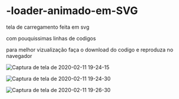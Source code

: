 # -loader-animado-em-SVG
tela de carregamento feita em svg

com pouquissimas linhas de codigos

para melhor vizualização faça o download do codigo e reproduza no navegador

![Captura de tela de 2020-02-11 19-24-15](https://user-images.githubusercontent.com/46541402/74285745-2e965200-4d05-11ea-8b58-d23d8b4cb974.png)

![Captura de tela de 2020-02-11 19-24-30](https://user-images.githubusercontent.com/46541402/74285747-2f2ee880-4d05-11ea-86ae-3a9473f8e02b.png)

![Captura de tela de 2020-02-11 19-26-30](https://user-images.githubusercontent.com/46541402/74285748-2f2ee880-4d05-11ea-827d-99bfc103b35f.png)
